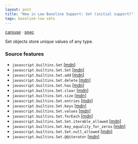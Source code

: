 ```yaml
---
layout: post
title: "New in Low Baseline Support: Set (initial support)"
tags: baseline-low sets
---
```


[caniuse](https://caniuse.com/?search=set) · [spec](https://tc39.es/ecma262/multipage/keyed-collections.html#sec-set-objects)

Set objects store unique values of any type.

### Source features

- ``javascript.builtins.Set`` [[mdn]](https://https://developer.mozilla.org/en-US/search?q=javascript.builtins.Set)
- ``javascript.builtins.Set.Set`` [[mdn]](https://https://developer.mozilla.org/en-US/search?q=javascript.builtins.Set.Set)
- ``javascript.builtins.Set.add`` [[mdn]](https://https://developer.mozilla.org/en-US/search?q=javascript.builtins.Set.add)
- ``javascript.builtins.Set.delete`` [[mdn]](https://https://developer.mozilla.org/en-US/search?q=javascript.builtins.Set.delete)
- ``javascript.builtins.Set.has`` [[mdn]](https://https://developer.mozilla.org/en-US/search?q=javascript.builtins.Set.has)
- ``javascript.builtins.Set.clear`` [[mdn]](https://https://developer.mozilla.org/en-US/search?q=javascript.builtins.Set.clear)
- ``javascript.builtins.Set.size`` [[mdn]](https://https://developer.mozilla.org/en-US/search?q=javascript.builtins.Set.size)
- ``javascript.builtins.Set.entries`` [[mdn]](https://https://developer.mozilla.org/en-US/search?q=javascript.builtins.Set.entries)
- ``javascript.builtins.Set.keys`` [[mdn]](https://https://developer.mozilla.org/en-US/search?q=javascript.builtins.Set.keys)
- ``javascript.builtins.Set.values`` [[mdn]](https://https://developer.mozilla.org/en-US/search?q=javascript.builtins.Set.values)
- ``javascript.builtins.Set.forEach`` [[mdn]](https://https://developer.mozilla.org/en-US/search?q=javascript.builtins.Set.forEach)
- ``javascript.builtins.Set.Set.iterable_allowed`` [[mdn]](https://https://developer.mozilla.org/en-US/search?q=javascript.builtins.Set.Set.iterable_allowed)
- ``javascript.builtins.Set.key_equality_for_zeros`` [[mdn]](https://https://developer.mozilla.org/en-US/search?q=javascript.builtins.Set.key_equality_for_zeros)
- ``javascript.builtins.Set.Set.null_allowed`` [[mdn]](https://https://developer.mozilla.org/en-US/search?q=javascript.builtins.Set.Set.null_allowed)
- ``javascript.builtins.Set.@@iterator`` [[mdn]](https://https://developer.mozilla.org/en-US/search?q=javascript.builtins.Set.@@iterator)
